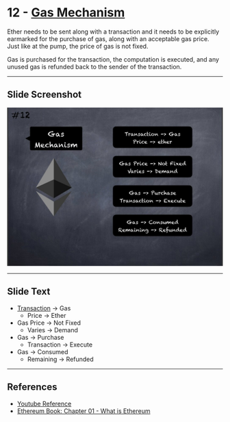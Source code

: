 # 12 - [Gas Mechanism](Gas%20Mechanism.md)


Ether needs to be sent along with a transaction and it needs to be explicitly earmarked for the purchase of gas, along with an acceptable gas price. Just like at the pump, the price of gas is not fixed. 

Gas is purchased for the transaction, the computation is executed, and any unused gas is refunded back to the sender of the transaction. 

___
## Slide Screenshot
![012.jpg](../../images/1.%20Ethereum%20101/012.jpg)
___
## Slide Text
- [Transaction](Transaction.md) -> Gas
	- Price -> Ether
- Gas Price -> Not Fixed
	- Varies -> Demand
- Gas -> Purchase
	- Transaction -> Execute
- Gas -> Consumed
	- Remaining -> Refunded
___
## References
- [Youtube Reference](https://youtu.be/44qhIBMGMoM?t=2584)
- [Ethereum Book: Chapter 01 - What is Ethereum](https://github.com/ethereumbook/ethereumbook/blob/develop/01what-is.asciidoc)